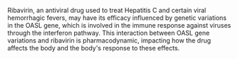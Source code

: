 Ribavirin, an antiviral drug used to treat Hepatitis C and certain viral hemorrhagic fevers, may have its efficacy influenced by genetic variations in the OASL gene, which is involved in the immune response against viruses through the interferon pathway. This interaction between OASL gene variations and ribavirin is pharmacodynamic, impacting how the drug affects the body and the body's response to these effects.